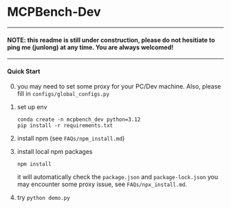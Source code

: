 # MCPBench-Dev
----
#### NOTE: this readme is still under construction, please do not hesitiate to ping me (junlong) at any time. You are always welcomed!
----
#### Quick Start
0. you may need to set some proxy for your PC/Dev machine. Also, please fill in `configs/global_configs.py`

1. set up env
    ```
    conda create -n mcpbench_dev python=3.12
    pip install -r requirements.txt
    ```

2. install npm (see `FAQs/npm_install.md`)

3. install local npm packages
    ```
    npm install
    ```
    it will automatically check the `package.json` and `package-lock.json`
    you may encounter some proxy issue, see `FAQs/npx_install.md`.

4. try `python demo.py`
